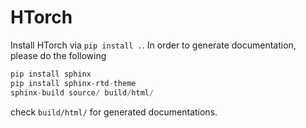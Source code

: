 # HTorch

Install HTorch via `pip install .`. In order to generate documentation, please do the following 
```python
pip install sphinx
pip install sphinx-rtd-theme
sphinx-build source/ build/html/
```
check `build/html/` for generated documentations.
